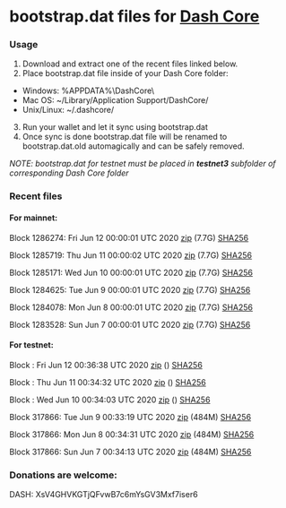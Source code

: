 # bootstrap.dat files for [Dash Core](https://github.com/dashpay/dash)

### Usage

1. Download and extract one of the recent files linked below.
2. Place bootstrap.dat file inside of your Dash Core folder:
 - Windows: %APPDATA%\DashCore\
 - Mac OS: ~/Library/Application Support/DashCore/
 - Unix/Linux: ~/.dashcore/
3. Run your wallet and let it sync using bootstrap.dat
4. Once sync is done bootstrap.dat file will be renamed to bootstrap.dat.old automagically and can be safely removed.

_NOTE: bootstrap.dat for testnet must be placed in **testnet3** subfolder of corresponding Dash Core folder_

### Recent files

#### For mainnet:

Block 1286274: Fri Jun 12 00:00:01 UTC 2020 [zip](https://dash-bootstrap.ams3.digitaloceanspaces.com/mainnet/2020-06-12/bootstrap.dat.zip) (7.7G) [SHA256](https://dash-bootstrap.ams3.digitaloceanspaces.com/mainnet/2020-06-12/sha256.txt)

Block 1285719: Thu Jun 11 00:00:02 UTC 2020 [zip](https://dash-bootstrap.ams3.digitaloceanspaces.com/mainnet/2020-06-11/bootstrap.dat.zip) (7.7G) [SHA256](https://dash-bootstrap.ams3.digitaloceanspaces.com/mainnet/2020-06-11/sha256.txt)

Block 1285171: Wed Jun 10 00:00:01 UTC 2020 [zip](https://dash-bootstrap.ams3.digitaloceanspaces.com/mainnet/2020-06-10/bootstrap.dat.zip) (7.7G) [SHA256](https://dash-bootstrap.ams3.digitaloceanspaces.com/mainnet/2020-06-10/sha256.txt)

Block 1284625: Tue Jun  9 00:00:01 UTC 2020 [zip](https://dash-bootstrap.ams3.digitaloceanspaces.com/mainnet/2020-06-09/bootstrap.dat.zip) (7.7G) [SHA256](https://dash-bootstrap.ams3.digitaloceanspaces.com/mainnet/2020-06-09/sha256.txt)

Block 1284078: Mon Jun  8 00:00:01 UTC 2020 [zip](https://dash-bootstrap.ams3.digitaloceanspaces.com/mainnet/2020-06-08/bootstrap.dat.zip) (7.7G) [SHA256](https://dash-bootstrap.ams3.digitaloceanspaces.com/mainnet/2020-06-08/sha256.txt)

Block 1283528: Sun Jun  7 00:00:01 UTC 2020 [zip](https://dash-bootstrap.ams3.digitaloceanspaces.com/mainnet/2020-06-07/bootstrap.dat.zip) (7.7G) [SHA256](https://dash-bootstrap.ams3.digitaloceanspaces.com/mainnet/2020-06-07/sha256.txt)


#### For testnet:

Block : Fri Jun 12 00:36:38 UTC 2020 [zip](https://dash-bootstrap.ams3.digitaloceanspaces.com/testnet/2020-06-12/bootstrap.dat.zip) () [SHA256](https://dash-bootstrap.ams3.digitaloceanspaces.com/testnet/2020-06-12/sha256.txt)

Block : Thu Jun 11 00:34:32 UTC 2020 [zip](https://dash-bootstrap.ams3.digitaloceanspaces.com/testnet/2020-06-11/bootstrap.dat.zip) () [SHA256](https://dash-bootstrap.ams3.digitaloceanspaces.com/testnet/2020-06-11/sha256.txt)

Block : Wed Jun 10 00:34:03 UTC 2020 [zip](https://dash-bootstrap.ams3.digitaloceanspaces.com/testnet/2020-06-10/bootstrap.dat.zip) () [SHA256](https://dash-bootstrap.ams3.digitaloceanspaces.com/testnet/2020-06-10/sha256.txt)

Block 317866: Tue Jun  9 00:33:19 UTC 2020 [zip](https://dash-bootstrap.ams3.digitaloceanspaces.com/testnet/2020-06-09/bootstrap.dat.zip) (484M) [SHA256](https://dash-bootstrap.ams3.digitaloceanspaces.com/testnet/2020-06-09/sha256.txt)

Block 317866: Mon Jun  8 00:34:31 UTC 2020 [zip](https://dash-bootstrap.ams3.digitaloceanspaces.com/testnet/2020-06-08/bootstrap.dat.zip) (484M) [SHA256](https://dash-bootstrap.ams3.digitaloceanspaces.com/testnet/2020-06-08/sha256.txt)

Block 317866: Sun Jun  7 00:34:13 UTC 2020 [zip](https://dash-bootstrap.ams3.digitaloceanspaces.com/testnet/2020-06-07/bootstrap.dat.zip) (484M) [SHA256](https://dash-bootstrap.ams3.digitaloceanspaces.com/testnet/2020-06-07/sha256.txt)


### Donations are welcome:

DASH: XsV4GHVKGTjQFvwB7c6mYsGV3Mxf7iser6
